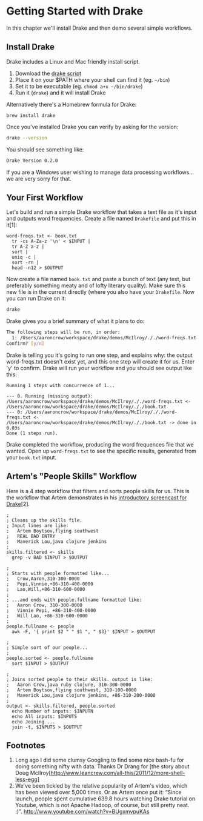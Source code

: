 # Getting Started with Drake

In this chapter we'll install Drake and then demo several simple workflows.

## Install Drake

Drake includes a Linux and Mac friendly install script.

1. Download the [drake script](https://github.com/Factual/drake/blob/develop/bin/drake)
2. Place it on your $PATH where your shell can find it (eg. `~/bin`)
3. Set it to be executable (eg. `chmod a+x ~/bin/drake`)
4. Run it (`drake`) and it will install Drake

Alternatively there's a Homebrew formula for Drake:
```
brew install drake
```

Once you've installed Drake you can verify by asking for the version:
```bash
drake --version
```

You should see something like:

```bash
Drake Version 0.2.0
```

If you are a Windows user wishing to manage data processing workflows... we are very sorry for that.


## Your First Workflow

Let's build and run a simple Drake workflow that takes a text file as it's input and outputs word frequencies. Create a file named `Drakefile` and put this in it[1]:

```
word-freqs.txt <- book.txt
  tr -cs A-Za-z '\n' < $INPUT |
  tr A-Z a-z |
  sort |
  uniq -c |
  sort -rn |
  head -n12 > $OUTPUT
```

Now create a file named `book.txt` and paste a bunch of text (any text, but preferably something meaty and of lofty literary quality). Make sure this new file is in the current directly (where you also have your `Drakefile`. Now you can run Drake on it:

```bash
drake
```

Drake gives you a brief summary of what it plans to do:

```bash
The following steps will be run, in order:
  1: /Users/aaroncrow/workspace/drake/demos/McIlroy/././word-freqs.txt <- /Users/aaroncrow/workspace/drake/demos/McIlroy/././book.txt [missing output]
Confirm? [y/n]
```

Drake is telling you it's going to run one step, and explains why: the output word-freqs.txt doesn't exist yet, and this one step will create it for us. Enter 'y' to confirm. Drake will run your workflow and you should see output like this:

```
Running 1 steps with concurrence of 1...

--- 0. Running (missing output): /Users/aaroncrow/workspace/drake/demos/McIlroy/././word-freqs.txt <- /Users/aaroncrow/workspace/drake/demos/McIlroy/././book.txt
--- 0: /Users/aaroncrow/workspace/drake/demos/McIlroy/././word-freqs.txt <- /Users/aaroncrow/workspace/drake/demos/McIlroy/././book.txt -> done in 0.03s
Done (1 steps run).
```

Drake completed the workflow, producing the word frequences file that we wanted. Open up `word-freqs.txt` to see the specific results, generated from your `book.txt` input.

## Artem's "People Skills" Workflow

Here is a 4 step workflow that filters and sorts people skills for us. This is the workflow that Artem demonstrates in his [introductory screencast for Drake](http://www.youtube.com/watch?v=BUgxmvpuKAs)[2].

```
;
; Cleans up the skills file.
; Input lines are like:
;   Artem Boytsov,flying southwest
;   REAL BAD ENTRY
;   Maverick Lou,java clojure jenkins
;
skills.filtered <- skills
  grep -v BAD $INPUT > $OUTPUT

;
; Starts with people formatted like...
;   Crow,Aaron,310-300-0000
;   Pepi,Vinnie,+86-310-400-0000
;   Lao,Will,+86-310-600-0000
;
; ...and ends with people.fullname formatted like:
;   Aaron Crow, 310-300-0000
;   Vinnie Pepi, +86-310-400-0000
;   Will Lao, +86-310-600-0000
;
people.fullname <- people
  awk -F, '{ print $2 " " $1 ", " $3}' $INPUT > $OUTPUT

;
; Simple sort of our people...
;
people.sorted <- people.fullname
  sort $INPUT > $OUTPUT

;
; Joins sorted people to their skills. output is like:
;   Aaron Crow,java ruby clojure, 310-300-0000
;   Artem Boytsov,flying southwest, 310-100-0000
;   Maverick Lou,java clojure jenkins, +86-310-200-0000
;
output <- skills.filtered, people.sorted
  echo Number of inputs: $INPUTN
  echo All inputs: $INPUTS
  echo Joining ...
  join -t, $INPUTS > $OUTPUT
```

## Footnotes

1. Long ago I did some clumsy Googling to find some nice bash-fu for doing something nifty with data. Thanks Dr Drang for [the story about Doug McIlroy[http://www.leancrew.com/all-this/2011/12/more-shell-less-egg]
2. We've been tickled by the relative popularity of Artem's video, which has been viewed over 5,000 times. Or as Artem once put it: “Since launch, people spent cumulative 639.8 hours watching Drake tutorial on Youtube, which is not Apache Hadoop, of course, but still pretty neat. :)”. http://www.youtube.com/watch?v=BUgxmvpuKAs
